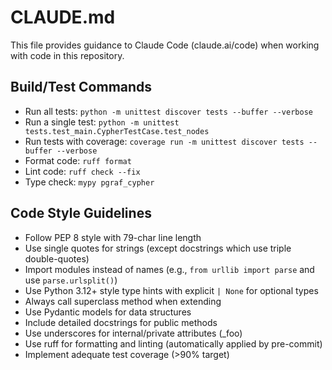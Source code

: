 # CLAUDE.md

This file provides guidance to Claude Code (claude.ai/code) when working with code in this repository.

## Build/Test Commands
- Run all tests: `python -m unittest discover tests --buffer --verbose`
- Run a single test: `python -m unittest tests.test_main.CypherTestCase.test_nodes`
- Run tests with coverage: `coverage run -m unittest discover tests --buffer --verbose`
- Format code: `ruff format`
- Lint code: `ruff check --fix`
- Type check: `mypy pgraf_cypher`

## Code Style Guidelines
- Follow PEP 8 style with 79-char line length
- Use single quotes for strings (except docstrings which use triple double-quotes)
- Import modules instead of names (e.g., `from urllib import parse` and use `parse.urlsplit()`)
- Use Python 3.12+ style type hints with explicit `| None` for optional types
- Always call superclass method when extending
- Use Pydantic models for data structures
- Include detailed docstrings for public methods
- Use underscores for internal/private attributes (_foo)
- Use ruff for formatting and linting (automatically applied by pre-commit)
- Implement adequate test coverage (>90% target)